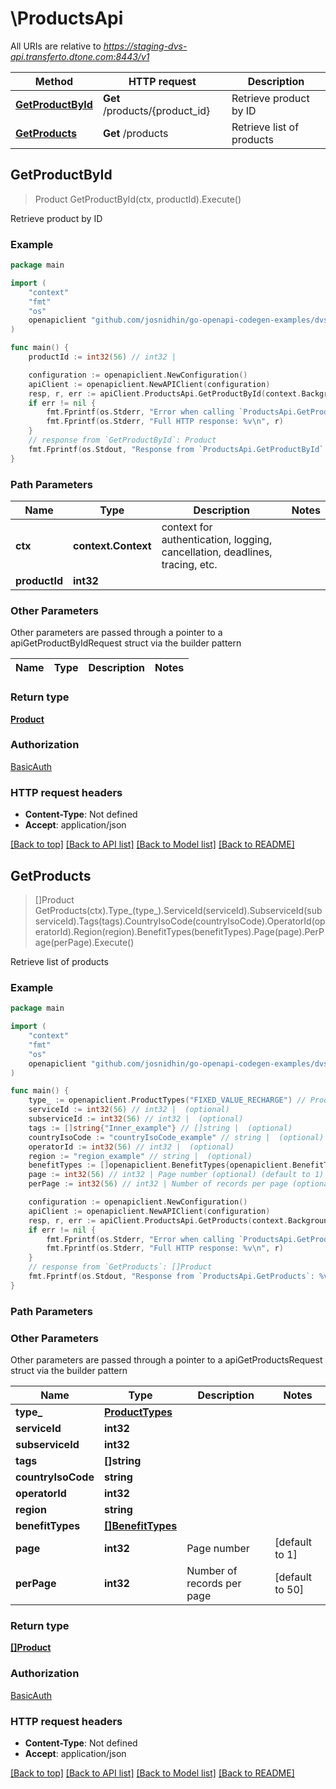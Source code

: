 # \ProductsApi

All URIs are relative to *https://staging-dvs-api.transferto.dtone.com:8443/v1*

Method | HTTP request | Description
------------- | ------------- | -------------
[**GetProductById**](ProductsApi.md#GetProductById) | **Get** /products/{product_id} | Retrieve product by ID
[**GetProducts**](ProductsApi.md#GetProducts) | **Get** /products | Retrieve list of products



## GetProductById

> Product GetProductById(ctx, productId).Execute()

Retrieve product by ID

### Example

```go
package main

import (
    "context"
    "fmt"
    "os"
    openapiclient "github.com/josnidhin/go-openapi-codegen-examples/dvsclient/dvsapi"
)

func main() {
    productId := int32(56) // int32 | 

    configuration := openapiclient.NewConfiguration()
    apiClient := openapiclient.NewAPIClient(configuration)
    resp, r, err := apiClient.ProductsApi.GetProductById(context.Background(), productId).Execute()
    if err != nil {
        fmt.Fprintf(os.Stderr, "Error when calling `ProductsApi.GetProductById``: %v\n", err)
        fmt.Fprintf(os.Stderr, "Full HTTP response: %v\n", r)
    }
    // response from `GetProductById`: Product
    fmt.Fprintf(os.Stdout, "Response from `ProductsApi.GetProductById`: %v\n", resp)
}
```

### Path Parameters


Name | Type | Description  | Notes
------------- | ------------- | ------------- | -------------
**ctx** | **context.Context** | context for authentication, logging, cancellation, deadlines, tracing, etc.
**productId** | **int32** |  | 

### Other Parameters

Other parameters are passed through a pointer to a apiGetProductByIdRequest struct via the builder pattern


Name | Type | Description  | Notes
------------- | ------------- | ------------- | -------------


### Return type

[**Product**](Product.md)

### Authorization

[BasicAuth](../README.md#BasicAuth)

### HTTP request headers

- **Content-Type**: Not defined
- **Accept**: application/json

[[Back to top]](#) [[Back to API list]](../README.md#documentation-for-api-endpoints)
[[Back to Model list]](../README.md#documentation-for-models)
[[Back to README]](../README.md)


## GetProducts

> []Product GetProducts(ctx).Type_(type_).ServiceId(serviceId).SubserviceId(subserviceId).Tags(tags).CountryIsoCode(countryIsoCode).OperatorId(operatorId).Region(region).BenefitTypes(benefitTypes).Page(page).PerPage(perPage).Execute()

Retrieve list of products

### Example

```go
package main

import (
    "context"
    "fmt"
    "os"
    openapiclient "github.com/josnidhin/go-openapi-codegen-examples/dvsclient/dvsapi"
)

func main() {
    type_ := openapiclient.ProductTypes("FIXED_VALUE_RECHARGE") // ProductTypes |  (optional)
    serviceId := int32(56) // int32 |  (optional)
    subserviceId := int32(56) // int32 |  (optional)
    tags := []string{"Inner_example"} // []string |  (optional)
    countryIsoCode := "countryIsoCode_example" // string |  (optional)
    operatorId := int32(56) // int32 |  (optional)
    region := "region_example" // string |  (optional)
    benefitTypes := []openapiclient.BenefitTypes{openapiclient.BenefitTypes("TALKTIME")} // []BenefitTypes |  (optional)
    page := int32(56) // int32 | Page number (optional) (default to 1)
    perPage := int32(56) // int32 | Number of records per page (optional) (default to 50)

    configuration := openapiclient.NewConfiguration()
    apiClient := openapiclient.NewAPIClient(configuration)
    resp, r, err := apiClient.ProductsApi.GetProducts(context.Background()).Type_(type_).ServiceId(serviceId).SubserviceId(subserviceId).Tags(tags).CountryIsoCode(countryIsoCode).OperatorId(operatorId).Region(region).BenefitTypes(benefitTypes).Page(page).PerPage(perPage).Execute()
    if err != nil {
        fmt.Fprintf(os.Stderr, "Error when calling `ProductsApi.GetProducts``: %v\n", err)
        fmt.Fprintf(os.Stderr, "Full HTTP response: %v\n", r)
    }
    // response from `GetProducts`: []Product
    fmt.Fprintf(os.Stdout, "Response from `ProductsApi.GetProducts`: %v\n", resp)
}
```

### Path Parameters



### Other Parameters

Other parameters are passed through a pointer to a apiGetProductsRequest struct via the builder pattern


Name | Type | Description  | Notes
------------- | ------------- | ------------- | -------------
 **type_** | [**ProductTypes**](ProductTypes.md) |  | 
 **serviceId** | **int32** |  | 
 **subserviceId** | **int32** |  | 
 **tags** | **[]string** |  | 
 **countryIsoCode** | **string** |  | 
 **operatorId** | **int32** |  | 
 **region** | **string** |  | 
 **benefitTypes** | [**[]BenefitTypes**](BenefitTypes.md) |  | 
 **page** | **int32** | Page number | [default to 1]
 **perPage** | **int32** | Number of records per page | [default to 50]

### Return type

[**[]Product**](Product.md)

### Authorization

[BasicAuth](../README.md#BasicAuth)

### HTTP request headers

- **Content-Type**: Not defined
- **Accept**: application/json

[[Back to top]](#) [[Back to API list]](../README.md#documentation-for-api-endpoints)
[[Back to Model list]](../README.md#documentation-for-models)
[[Back to README]](../README.md)

